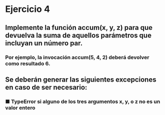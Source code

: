 # Ejercicio 4
## Implemente la función accum(x, y, z) para que devuelva la suma de aquellos parámetros que incluyan un número par. 
### Por ejemplo, la invocación accum(5, 4, 2) deberá devolver como resultado 6. 
## Se deberán generar las siguientes excepciones en caso de ser necesario:
### ■ TypeError si alguno de los tres argumentos x, y, o z no es un valor entero